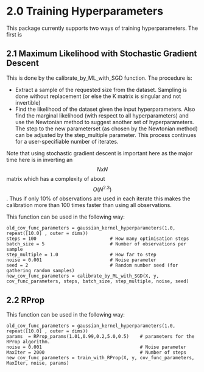 # 2.0 Training Hyperparameters

This package currently supports two ways of training hyperparameters. The first is

## 2.1 Maximum Likelihood with Stochastic Gradient Descent

This is done by the calibrate_by_ML_with_SGD function. The procedure is:
* Extract a sample of the requested size from the dataset. Sampling is done without replacement (or else the K matrix is singular and not invertible)
* Find the likelihood of the dataset given the input hyperparameters. Also find the marginal likelihood (with respect to all hyperparameters) and use the Newtonian method to suggest another set of hyperparameters. The step to the new parameterset (as chosen by the Newtonian method) can be adjusted by the step_multiple parameter.
This process continues for a user-specifiable number of iterates.

Note that using stochastic gradient descent is important here as the major time here is in inverting an $$N x N$$ matrix which has a complexity of about $$O(N^2.3)$$. Thus if only 10\% of observations are used in each iterate this makes the calibration more than 100 times faster than using all observations.

This function can be used in the following way:
```
old_cov_func_parameters = gaussian_kernel_hyperparameters(1.0, repeat([10.0] , outer = dims))
steps = 100                           # How many optimisation steps
batch_size = 5                        # Number of observations per sample
step_multiple = 1.0                   # How far to step
noise = 0.001                         # Noise parameter
seed = 2                              # Random number seed (for gathering random samples)
new_cov_func_parameters = calibrate_by_ML_with_SGD(X, y, cov_func_parameters, steps, batch_size, step_multiple, noise, seed)
```

## 2.2 RProp



This function can be used in the following way:
```
old_cov_func_parameters = gaussian_kernel_hyperparameters(1.0, repeat([10.0] , outer = dims))
params  = RProp_params(1.01,0.99,0.2,5.0,0.5)    # parameters for the RProp algorithm.
noise = 0.001                                    # Noise parameter
MaxIter = 2000                                   # Number of steps
new_cov_func_parameters = train_with_RProp(X, y, cov_func_parameters, MaxIter, noise, params)
```
